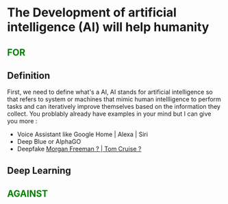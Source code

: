 # The Development of artificial intelligence (AI) will help humanity

<h2 style="color:green"> FOR</h2>

## Definition

First, we need to define what's a AI, AI stands for artificial intelligence so that refers to system or machines that mimic human intellligence to perform tasks and can iteratively improve themselves based on the information they collect. You problably already have examples in your mind but I can give you more :

 - Voice Assistant like Google Home | Alexa | Siri 
 - Deep Blue or AlphaGO 
 - Deepfake [ Morgan Freeman ? ](https://www.youtube.com/watch?v=F4G6GNFz0O8) |[ Tom Cruise ? ](https://www.youtube.com/watch?v=iyiOVUbsPcM)

## Deep Learning 


	
	
	
	
	
	
	
	
	
	
<h2 style="color:green">AGAINST</h2>